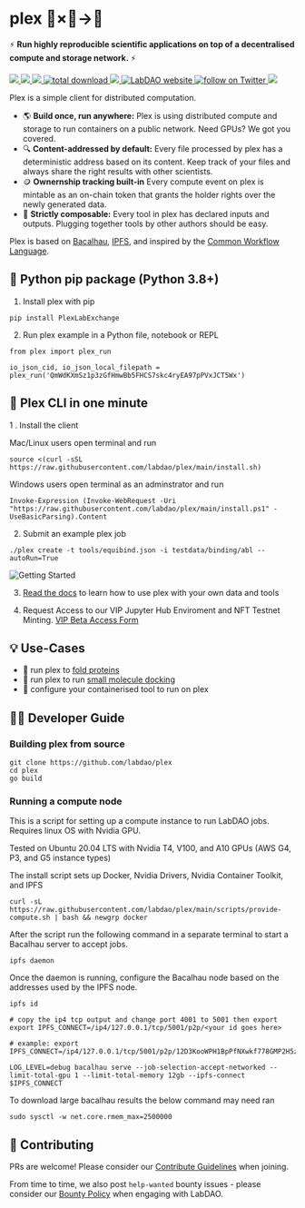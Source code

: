 # plex 🧫×🧬→💊
⚡ **Run highly reproducible scientific applications on top of a decentralised compute and storage network.** ⚡


<p align="left">
    <a href="https://github.com/labdao/plex/blob/main/LICENSE.md" alt="License">
        <img src="https://img.shields.io/badge/license-MIT-green" />
    </a>
    <a href="https://github.com/labdao/plex/releases/" alt="Release">
        <img src="https://img.shields.io/github/v/release/labdao/plex?display_name=tag" />
    </a>
    <a href="https://github.com/labdao/plex/pulse" alt="Activity">
        <img src="https://img.shields.io/github/commit-activity/m/labdao/plex" />
    </a>
    <a href="https://img.shields.io/github/downloads/labdao/plex/total">
        <img src="https://img.shields.io/github/downloads/labdao/plex/total" alt="total download">
    </a>
    <a href="https://github.com/labdao/plex/actions/workflows/go.yml" alt="Tests">
        <img src="https://github.com/labdao/plex/actions/workflows/go.yml/badge.svg" />
    </a>
    <a href="https://labdao.xyz/">
        <img alt="LabDAO website" src="https://img.shields.io/badge/website-labdao.xyz-red">
    </a>
    <a href="https://twitter.com/intent/follow?screen_name=lab_dao">
        <img src="https://img.shields.io/twitter/follow/lab_dao?style=social&logo=twitter" alt="follow on Twitter">
    </a>
    <a href="https://discord.gg/labdao" alt="Discord">
        <img src="https://dcbadge.vercel.app/api/server/labdao?compact=true&style=flat-square" />
    </a>
</p>


Plex is a simple client for distributed computation.
* 🌎 **Build once, run anywhere:** Plex is using distributed compute and storage to run containers on a public network. Need GPUs? We got you covered.  
* 🔍 **Content-addressed by default:** Every file processed by plex has a deterministic address based on its content. Keep track of your files and always share the right results with other scientists.
* 🪙 **Ownernship tracking built-in** Every compute event on plex is mintable as an on-chain token that grants the holder rights over the newly generated data. 
* 🔗 **Strictly composable:** Every tool in plex has declared inputs and outputs. Plugging together tools by other authors should be easy.

Plex is based on [Bacalhau](https://www.bacalhau.org/), [IPFS](https://ipfs.tech/), and inspired by the [Common Workflow Language](https://www.commonwl.org/user_guide/introduction/quick-start.html).

## 🐍 Python pip package (Python 3.8+)

1. Install plex with pip
```
pip install PlexLabExchange
```

2. Run plex example in a Python file, notebook or REPL
```
from plex import plex_run

io_json_cid, io_json_local_filepath = plex_run('QmWdKXmSz1p3zGfHmwBb5FHCS7skc4ryEA97pPVxJCT5Wx')
```
## 🚀 Plex CLI in one minute

1 . Install the client

Mac/Linux users open terminal and run
```
source <(curl -sSL https://raw.githubusercontent.com/labdao/plex/main/install.sh)
```

Windows users open terminal as an adminstrator and run
```
Invoke-Expression (Invoke-WebRequest -Uri "https://raw.githubusercontent.com/labdao/plex/main/install.ps1" -UseBasicParsing).Content
```

2. Submit an example plex job
```
./plex create -t tools/equibind.json -i testdata/binding/abl --autoRun=True
```

![Getting Started](./readme-getting-started-2x.gif)

3. [Read the docs](https://docs.labdao.xyz/) to learn how to use plex with your own data and tools

4. Request Access to our VIP Jupyter Hub Enviroment and NFT Testnet Minting.
[VIP Beta Access Form](https://try.labdao.xyz)


## 💡 Use-Cases
* 🧬 run plex to [fold proteins](https://docs.labdao.xyz/tutorials/protein-folding)
* 💊 run plex to run [small molecule docking](https://docs.labdao.xyz/tutorials/small-molecule-binding)
* 🐋 configure your containerised tool to run on plex

## 🧑‍💻 Developer Guide

### Building plex from source

```
git clone https://github.com/labdao/plex
cd plex
go build
```

### Running a compute node
This is a script for setting up a compute instance to run LabDAO jobs. Requires linux OS with Nvidia GPU.

Tested on Ubuntu 20.04 LTS with Nvidia T4, V100, and A10 GPUs (AWS G4, P3, and G5 instance types)

The install script sets up Docker, Nvidia Drivers, Nvidia Container Toolkit, and IPFS
```
curl -sL https://raw.githubusercontent.com/labdao/plex/main/scripts/provide-compute.sh | bash && newgrp docker
```

After the script run the following command in a separate terminal to start a Bacalhau server to accept jobs.
```
ipfs daemon
```

Once the daemon is running, configure the Bacalhau node based on the addresses used by the IPFS node.
```
ipfs id

# copy the ip4 tcp output and change port 4001 to 5001 then export
export IPFS_CONNECT=/ip4/127.0.0.1/tcp/5001/p2p/<your id goes here>

# example: export IPFS_CONNECT=/ip4/127.0.0.1/tcp/5001/p2p/12D3KooWPH1BpPfNXwkf778GMP2H5z7pwjKVQFnA5NS3DngU7pxG

LOG_LEVEL=debug bacalhau serve --job-selection-accept-networked --limit-total-gpu 1 --limit-total-memory 12gb --ipfs-connect $IPFS_CONNECT
```

To download large bacalhau results the below command may need ran 
```
sudo sysctl -w net.core.rmem_max=2500000
```

## 💁 Contributing 
PRs are welcome! Please consider our [Contribute Guidelines](https://docs.labdao.xyz/about-us/contributer_policy) when joining. 

From time to time, we also post ```help-wanted``` bounty issues - please consider our [Bounty Policy](https://docs.labdao.xyz/about-us/bounty_policy) when engaging with LabDAO.
